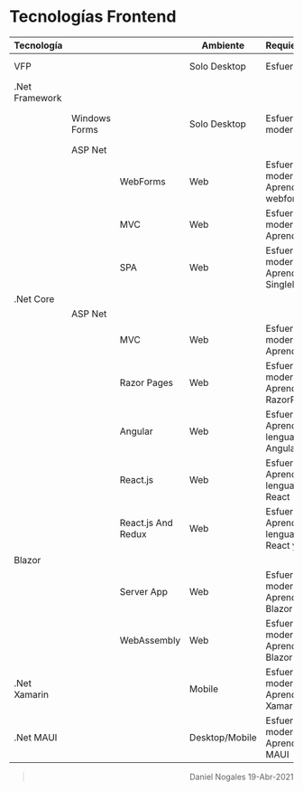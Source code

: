 # Tecnologías Frontend

| Tecnología  |   |                    | Ambiente       | Requiere                                             | Maduración                        |Escalabilidad |
| :---------- | - | :----------------- | -------------  | :--------------------------------------------------- | --------------------------------- |------------- |
| VFP         |   |                    | Solo Desktop   | Esfuerzo bajo                                        | Maduro, sin soporte               | Limitado     |
|.Net Framework   ||||||
|             | Windows Forms |        | Solo Desktop   | Esfuerzo moderado                                    | Maduro, con soporte limitado      | Limitado     |
|             |ASP Net        ||||||
|             |   | WebForms           | Web            | Esfuerzo moderado<br>Aprender webforms               | Maduro, con soporte limitado      | Limitado     |
|             |   | MVC                | Web            | Esfuerzo moderado<br>Aprender MVC                    | Maduro, con soporte limitado      | Alta         |
|             |   | SPA                | Web            | Esfuerzo moderado<br>Aprender SinglePageApp          | Maduro, con soporte limitado      | Alta         |
|.Net Core        ||||||
|             |ASP Net
|             |   | MVC                | Web            | Esfuerzo moderado<br>Aprender MVC                     | Maduro, con soporte a fututro    | Alta         |
|             |   | Razor Pages        | Web            | Esfuerzo moderado<br>Aprender RazorPages              | Maduro, con soporte a fututro    | Limitado     |
|             |   | Angular            | Web            | Esfuerzo alto<br>Aprender lenguaje JS y Angular       | Maduro, con soporte a fututro    | Alta         |
|             |   | React.js           | Web            | Esfuerzo alto<br>Aprender lenguaje JS y React         | Maduro, con soporte a fututro    | Alta         |
|             |   | React.js And Redux | Web            | Esfuerzo alto<br>Aprender lenguaje JS y React y Redux | Maduro, con soporte a fututro    | Alta         |
|Blazor           |||||
|             |   | Server App         | Web            | Esfuerzo moderado/alto<br>Aprender Blazor             | No maduro, con soporte a fututro | Alta         |
|             |   | WebAssembly        | Web            | Esfuerzo moderado/alto<br>Aprender Blazor             | No maduro, con soporte a fututro | Alta         |
|.Net Xamarin |   |                    | Mobile         | Esfuerzo moderado/alto<br>Aprender Xamarin            | Maduro, con soporte a fututro    | Alta         |
|.Net MAUI    |   |                    | Desktop/Mobile | Esfuerzo moderado/alto<br>Aprender MAUI               | No maduro, con soporte a fututro | Indefinido   |

> <div style="text-align: right"> Daniel Nogales 19-Abr-2021 </div>



